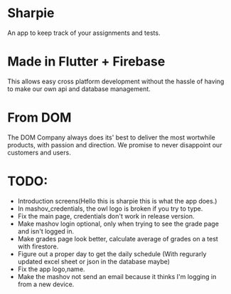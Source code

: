 # Sharpie
An app to keep track of your assignments and tests.

# Made in Flutter + Firebase
This allows easy cross platform development without the hassle of having to make
our own api and database management.

# From DOM
The DOM Company always does its' best to deliver the most wortwhile products, with passion and direction.
We promise to never disappoint our customers and users.

# TODO:

* Introduction screens(Hello this is sharpie this is what the app does.)
* In mashov_credentials, the owl logo is broken if you try to type.
* Fix the main page, credentials don't work in release version.
* Make mashov login optional, only when trying to see the grade page and isn't logged in.
* Make grades page look better, calculate average of grades on a test with firestore.
* Figure out a proper day to get the daily schedule (With regurarly updated excel sheet or json in the database maybe)
* Fix the app logo,name.
* Make the mashov not send an email because it thinks I'm logging in from a new device.


